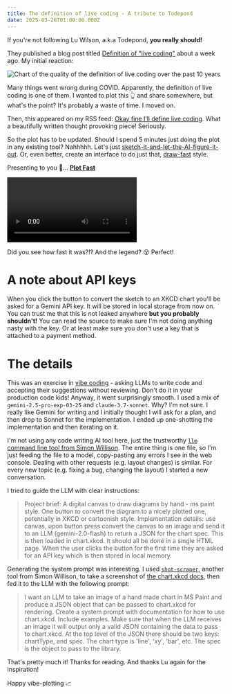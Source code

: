 ```yaml
---
title: The definition of live coding - A tribute to Todepond
date: 2025-03-26T01:00:00.000Z
---
```


If you're not following Lu Wilson, a.k.a Todepond, **you really should!**

They published a blog post titled [Definition of "live coding"](https://www.todepond.com/sky/definition-of-live-coding/) about a week ago. My initial reaction:

![Chart of the quality of the definition of live coding over the past 10 years]({static}/images/blog/the-definition-of-live-coding-from-iclc.webp)

Many things went wrong during COVID. Apparently, the definition of live coding is one of them. I wanted to plot this 👆 and share somewhere, but what's the point? It's probably a waste of time. I moved on.

Then, this appeared on my RSS feed: [Okay fine I’ll define live coding](https://www.todepond.com/sky/okay-fine-ill-define-live-coding/). What a beautifully written thought provoking piece! Seriously.

So the plot has to be updated. Should I spend 5 minutes just doing the plot in any existing tool? Nahhhhh. Let's just [sketch-it-and-let-the-AI-figure-it-out](https://www.youtube.com/watch?v=JjHD5f058qw). Or, even better, create an interface to do just that, [draw-fast](https://github.com/tldraw/draw-fast) style.

Presenting to you 🥁... [**Plot Fast**](https://plot-fast.leverstone.me/)

<video controls style="max-width: 100%;">
  <source src="{static}/images/blog/the-definition-of-live-coding-plot-fast.mp4" type="video/mp4">
</video>

Did you see how fast it was?!? And the legend? 😵 Perfect!

# A note about API keys

When you click the button to convert the sketch to an XKCD chart you'll be asked for a Gemini API key. It will be stored in local storage from now on. You can trust me that this is not leaked anywhere **but you probably shouldn't!** You can read the source to make sure I'm not doing anything nasty with the key. Or at least make sure you don't use a key that is attached to a payment method.

# The details

This was an exercise in [vibe coding](https://x.com/karpathy/status/1886192184808149383) - asking LLMs to write code and accepting their suggestions without reviewing. Don't do it in your production code kids! Anyway, it went surprisingly smooth. I used a mix of `gemini-2.5-pro-exp-03-25` and `claude-3.7-sonnet`. Why? I'm not sure. I really like Gemini for writing and I initially thought I will ask for a plan, and then drop to Sonnet for the implementation. I ended up one-shotting the implementation and then iterating on it.

I'm not using any code writing AI tool here, just the trustworthy [`llm` command line tool from Simon Willison](https://llm.datasette.io/en/stable/). The entire thing is one file, so I'm just feeding the file to a model, copy-pasting any errors I see in the web console. Dealing with other requests (e.g. layout changes) is similar. For every new topic (e.g. fixing a bug, changing the layout) I started a new conversation.

I tried to guide the LLM with clear instructions:

> Project brief: A digital canvas to draw diagrams by hand - ms paint style. One button to convert the diagram to a nicely plotted one, potentially in XKCD or cartoonish style. Implementation details: use canvas, upon button press convert the canvas to an image and send it to an LLM (gemini-2.0-flash) to return a JSON for the chart spec. This is then loaded in chart.xkcd. It should all be done in a single HTML page. When the user clicks the button for the first time they are asked for an API key which is then stored in local memory.

Generating the system prompt was interesting. I used [`shot-scraper`](https://shot-scraper.datasette.io/en/stable/index.html), another tool from Simon Willison, to take a screenshot of [the chart.xkcd docs](https://timqian.com/chart.xkcd/), then fed it to the LLM with the following prompt:

> I want an LLM to take an image of a hand made chart in MS Paint and produce a JSON object that can be passed to chart.xkcd for rendering. Create a system prompt with documentation for how to use chart.xkcd. Include examples. Make sure that when the LLM receives an image it will output only a valid JSON containing the data to pass to chart.xkcd. At the top level of the JSON there should be two keys: chartType, and spec. The chart type is 'line', 'xy', 'bar', etc. The spec is the object to pass to the library.

That's pretty much it! Thanks for reading. And thanks Lu again for the inspiration!

Happy vibe-plotting 📈
